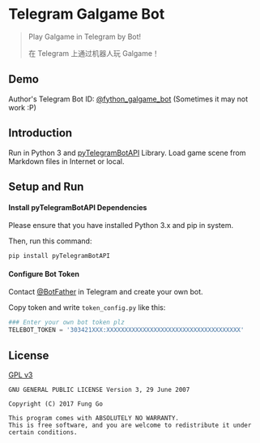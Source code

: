 # Telegram Galgame Bot

> Play Galgame in Telegram by Bot!
>
> 在 Telegram 上通过机器人玩 Galgame！

## Demo

Author's Telegram Bot ID: [@fython_galgame_bot](https://t.me/fython_galgame_bot)
(Sometimes it may not work :P)

## Introduction

Run in Python 3 and [pyTelegramBotAPI](https://github.com/eternnoir/pyTelegramBotAPI) Library.
Load game scene from Markdown files in Internet or local.

## Setup and Run

#### Install pyTelegramBotAPI Dependencies

Please ensure that you have installed Python 3.x and pip in system.

Then, run this command:

```
pip install pyTelegramBotAPI
```

#### Configure Bot Token

Contact [@BotFather](https://t.me/BotFather) in Telegram and create your own bot.

Copy token and write `token_config.py` like this:

```python
### Enter your own bot token plz
TELEBOT_TOKEN = '303421XXX:XXXXXXXXXXXXXXXXXXXXXXXXXXXXXXXXXXXXX'
```

## License

[GPL v3](./LICENSE)

```
GNU GENERAL PUBLIC LICENSE Version 3, 29 June 2007

Copyright (C) 2017 Fung Go

This program comes with ABSOLUTELY NO WARRANTY.
This is free software, and you are welcome to redistribute it under certain conditions.
```
